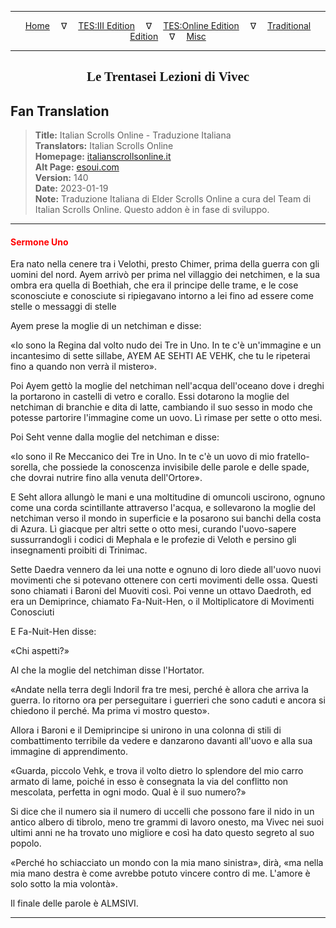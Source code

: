 
---

<!-- Jekyll Page Links -->

<center>
<a href="../../../../../index.html">Home</a>
&emsp;&nabla;&emsp;
<a href="../../../../index-tes3.html">TES:III Edition</a>
&emsp;&nabla;&emsp;
<a href="../../../../index-teso.html">TES:Online Edition</a>
&emsp;&nabla;&emsp;
<a href="../../../../index-traditional.html">Traditional Edition</a>
&emsp;&nabla;&emsp;
<a href="../../../../index-misc.html">Misc</a>
</center>

<!-- Markdown Body Below: -->

---

<center>
<h2><span style="font-family:Georgia">Le Trentasei Lezioni di Vivec</span></h2>
</center>

## Fan Translation

> __Title:__ Italian Scrolls Online - Traduzione Italiana\
> __Translators:__ Italian Scrolls Online\
> __Homepage:__ [italianscrollsonline.it][1]\
> __Alt Page:__ [esoui.com][2]\
> __Version:__ 140\
> __Date:__ 2023-01-19\
> __Note:__ Traduzione Italiana di Elder Scrolls Online a cura del Team di Italian Scrolls Online. Questo addon è in fase di sviluppo.

[1]: http://italianscrollsonline.it/
[2]: https://www.esoui.com/downloads/info2854-ItalianScrollsOnline-TraduzioneItaliana.html

---

#### <span style="color:red">Sermone Uno</span>

Era nato nella cenere tra i Velothi, presto Chimer, prima della guerra con gli uomini del nord. Ayem arrivò per prima nel villaggio dei netchimen, e la sua ombra era quella di Boethiah, che era il principe delle trame, e le cose sconosciute e conosciute si ripiegavano intorno a lei fino ad essere come stelle o messaggi di stelle

Ayem prese la moglie di un netchiman e disse:

«Io sono la Regina dal volto nudo dei Tre in Uno. In te c'è un'immagine e un incantesimo di sette sillabe, AYEM AE SEHTI AE VEHK, che tu le ripeterai fino a quando non verrà il mistero».

Poi Ayem gettò la moglie del netchiman nell'acqua dell'oceano dove i dreghi la portarono in castelli di vetro e corallo. Essi dotarono la moglie del netchiman di branchie e dita di latte, cambiando il suo sesso in modo che potesse partorire l'immagine come un uovo. Lì rimase per sette o otto mesi.

Poi Seht venne dalla moglie del netchiman e disse:

«Io sono il Re Meccanico dei Tre in Uno. In te c'è un uovo di mio fratello-sorella, che possiede la conoscenza invisibile delle parole e delle spade, che dovrai nutrire fino alla venuta dell'Ortore».

E Seht allora allungò le mani e una moltitudine di omuncoli uscirono, ognuno come una corda scintillante attraverso l'acqua, e sollevarono la moglie del netchiman verso il mondo in superficie e la posarono sui banchi della costa di Azura. Lì giacque per altri sette o otto mesi, curando l'uovo-sapere sussurrandogli i codici di Mephala e le profezie di Veloth e persino gli insegnamenti proibiti di Trinimac.

Sette Daedra vennero da lei una notte e ognuno di loro diede all'uovo nuovi movimenti che si potevano ottenere con certi movimenti delle ossa. Questi sono chiamati i Baroni del Muoviti così. Poi venne un ottavo Daedroth, ed era un Demiprince, chiamato Fa-Nuit-Hen, o il Moltiplicatore di Movimenti Conosciuti

E Fa-Nuit-Hen disse:

«Chi aspetti?»

Al che la moglie del netchiman disse l'Hortator.

«Andate nella terra degli Indoril fra tre mesi, perché è allora che arriva la guerra. Io ritorno ora per perseguitare i guerrieri che sono caduti e ancora si chiedono il perché. Ma prima vi mostro questo».

Allora i Baroni e il Demiprincipe si unirono in una colonna di stili di combattimento terribile da vedere e danzarono davanti all'uovo e alla sua immagine di apprendimento.

«Guarda, piccolo Vehk, e trova il volto dietro lo splendore del mio carro armato di lame, poiché in esso è consegnata la via del conflitto non mescolata, perfetta in ogni modo. Qual è il suo numero?»

Si dice che il numero sia il numero di uccelli che possono fare il nido in un antico albero di tibrolo, meno tre grammi di lavoro onesto, ma Vivec nei suoi ultimi anni ne ha trovato uno migliore e così ha dato questo segreto al suo popolo.

«Perché ho schiacciato un mondo con la mia mano sinistra», dirà, «ma nella mia mano destra è come avrebbe potuto vincere contro di me. L'amore è solo sotto la mia volontà».

Il finale delle parole è ALMSIVI.

---
